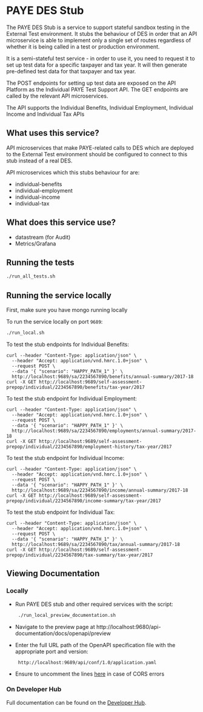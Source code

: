 # PAYE DES Stub

The PAYE DES Stub is a service to support stateful sandbox testing in the
External Test environment. It stubs the behaviour of DES in order that an API microservice
is able to implement only a single set of routes regardless of whether it is being called
in a test or production environment.

It is a semi-stateful test service - in order to use it, you need to request it to set up test
data for a specific taxpayer and tax year. It will then generate pre-defined test data for that
taxpayer and tax year.

The POST endpoints for setting up test data are exposed on the API Platform as the Individual PAYE
Test Support API. The GET endpoints are called by the relevant API microservices.

The API supports the Individual Benefits, Individual Employment, Individual Income and Individual Tax APIs



## What uses this service?

API microservices that make PAYE-related calls to DES which are deployed to the
External Test environment should be configured to connect to this stub instead of a real DES.

API microservices which this stubs behaviour for are:
* individual-benefits
* individual-employment
* individual-income
* individual-tax


## What does this service use?

* datastream (for Audit)
* Metrics/Grafana


## Running the tests

```bash
./run_all_tests.sh
```

## Running the service locally

First, make sure you have mongo running locally

To run the service locally on port `9689`:
```bash
./run_local.sh
```

To test the stub endpoints for Individual Benefits:
```
curl --header "Content-Type: application/json" \
  --header "Accept: application/vnd.hmrc.1.0+json" \
  --request POST \
  --data '{ "scenario": "HAPPY_PATH_1" }' \
  http://localhost:9689/sa/2234567890/benefits/annual-summary/2017-18
curl -X GET http://localhost:9689/self-assessment-prepop/individual/2234567890/benefits/tax-year/2017
```

To test the stub endpoint for Individual Employment:
```
curl --header "Content-Type: application/json" \
  --header "Accept: application/vnd.hmrc.1.0+json" \
  --request POST \
  --data '{ "scenario": "HAPPY_PATH_1" }' \
  http://localhost:9689/sa/2234567890/employments/annual-summary/2017-18
curl -X GET http://localhost:9689/self-assessment-prepop/individual/2234567890/employment-history/tax-year/2017
```

To test the stub endpoint for Individual Income:
```
curl --header "Content-Type: application/json" \
  --header "Accept: application/vnd.hmrc.1.0+json" \
  --request POST \
  --data '{ "scenario": "HAPPY_PATH_1" }' \
  http://localhost:9689/sa/2234567890/income/annual-summary/2017-18
curl -X GET http://localhost:9689/self-assessment-prepop/individual/2234567890/income-summary/tax-year/2017
```

To test the stub endpoint for Individual Tax:
```
curl --header "Content-Type: application/json" \
  --header "Accept: application/vnd.hmrc.1.0+json" \
  --request POST \
  --data '{ "scenario": "HAPPY_PATH_1" }' \
  http://localhost:9689/sa/2234567890/tax/annual-summary/2017-18
curl -X GET http://localhost:9689/self-assessment-prepop/individual/2234567890/tax-summary/tax-year/2017
```

## Viewing Documentation
### Locally
- Run PAYE DES stub and other required services with the script:

    ```bash
     ./run_local_preview_documentation.sh
    ```

- Navigate to the preview page at http://localhost:9680/api-documentation/docs/openapi/preview
- Enter the full URL path of the OpenAPI specification file with the appropriate port and version:

    ```
     http://localhost:9689/api/conf/1.0/application.yaml
    ```
- Ensure to uncomment the lines [here](https://github.com/hmrc/paye-des-stub/blob/main/conf/application.conf#L35-L38) in case of CORS errors

### On Developer Hub
Full documentation can be found on the [Developer Hub](https://developer.service.hmrc.gov.uk/api-documentation/docs/api/service/paye-des-stub).
